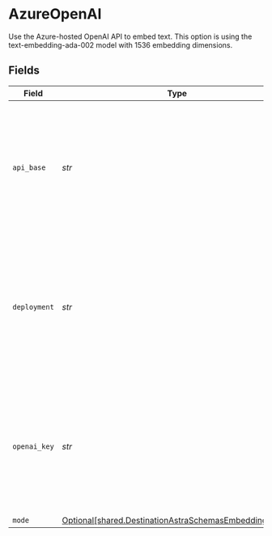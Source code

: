 # AzureOpenAI

Use the Azure-hosted OpenAI API to embed text. This option is using the text-embedding-ada-002 model with 1536 embedding dimensions.


## Fields

| Field                                                                                                                  | Type                                                                                                                   | Required                                                                                                               | Description                                                                                                            | Example                                                                                                                |
| ---------------------------------------------------------------------------------------------------------------------- | ---------------------------------------------------------------------------------------------------------------------- | ---------------------------------------------------------------------------------------------------------------------- | ---------------------------------------------------------------------------------------------------------------------- | ---------------------------------------------------------------------------------------------------------------------- |
| `api_base`                                                                                                             | *str*                                                                                                                  | :heavy_check_mark:                                                                                                     | The base URL for your Azure OpenAI resource.  You can find this in the Azure portal under your Azure OpenAI resource   | https://your-resource-name.openai.azure.com                                                                            |
| `deployment`                                                                                                           | *str*                                                                                                                  | :heavy_check_mark:                                                                                                     | The deployment for your Azure OpenAI resource.  You can find this in the Azure portal under your Azure OpenAI resource | your-resource-name                                                                                                     |
| `openai_key`                                                                                                           | *str*                                                                                                                  | :heavy_check_mark:                                                                                                     | The API key for your Azure OpenAI resource.  You can find this in the Azure portal under your Azure OpenAI resource    |                                                                                                                        |
| `mode`                                                                                                                 | [Optional[shared.DestinationAstraSchemasEmbeddingMode]](../../models/shared/destinationastraschemasembeddingmode.md)   | :heavy_minus_sign:                                                                                                     | N/A                                                                                                                    |                                                                                                                        |